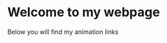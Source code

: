 <h1> Welcome to my webpage </h1>
<p> Below you will find my animation links </p>
<a href='cottoncandy tree.html"> tree </a>
